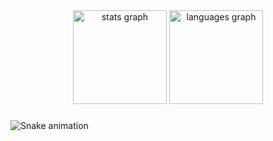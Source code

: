 <div align="center">
  <img src="https://github-readme-stats.vercel.app/api?username=marcodearaujo&show_icons=true&include_all_commits=true&count_private=true&theme=dracula&locale=en&order=1" height="150" alt="stats graph"  />
  <img src="https://github-readme-stats.vercel.app/api/top-langs?username=marcodearaujo&locale=en&hide_title=false&layout=compact&card_width=320&langs_count=5&theme=dracula&hide_border=false&order=2" height="150" alt="languages graph"  />
</div>

###

<img src="https://raw.githubusercontent.com/marcodearaujo/.profile/refs/heads/output/snake.svg" alt="Snake animation" />

###
